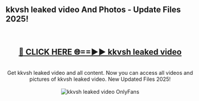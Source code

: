 <h2>kkvsh leaked video And Photos - Update Files 2025!</h2>
<br>
<div align="center">
<h2><a href="https://linkcuts.com/hfmhzwbr" rel="nofollow">🔴 CLICK HERE 🌐==►► kkvsh leaked video</a></h2>
<br>
Get kkvsh leaked video and all content. Now you can access all videos and pictures of kkvsh leaked video. New Updated Files 2025!
<br>
<br>
<a href="https://linkcuts.com/hfmhzwbr" rel="nofollow" data-target="animated-image.originalLink"><img src="https://i.ibb.co.com/WyWwxjT/player-gif2.gif" alt="kkvsh leaked video OnlyFans" style="max-width: 100%; display: inline-block;" data-target="animated-image.originalImage"></a>
</div>
<br>